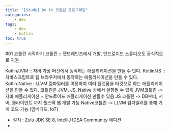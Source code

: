 ```yaml
---
title: "[Study] Do it 코틀린 프로그래밍"
categories:
    - dev
tags:
    - dev
    - kotlin
toc: true
---
```

#01 코틀린 시작하기
코틀린 :: 젯브레인즈에서 개발, 안드로이드 스튜디오도 공식적으로 지원

Kotlin/JVM :: 자바 가상 머신에서 동작하는 애플리케이션을 만들 수 잇다.
Kotlin/JS :: 자바스크립트로 웹 브라우저에서 동작하는 애플리케이션을 만들 수 있다.
Kotlin.Native : LLVM 컴파일러를 이용하여 여러 플랫폼을 타깃으로 하는 애플리케이션을 만들 수 있다.
코틀린은 JVM, JS, Native 상에서 실행될 수 있음
JVM코틀린 -> 자바 애플리케이션 + 안드로이드 애플리케이션 만들수 있음
JS 코틀린 -> DB부터, 서버, 클라이언트 까지 풀스택 웹 개발 가능
Native코틀린 -> LLVM 컴파일러를 통해 기계 코드 가능 (임베디드, IoT)

* 설치 : Zulu JDK SE 8, IntelliJ IDEA Community 에디션
* 
<!--stackedit_data:
eyJoaXN0b3J5IjpbNTY4ODk0MzM3LDExNDA4OTg5MDddfQ==
-->
